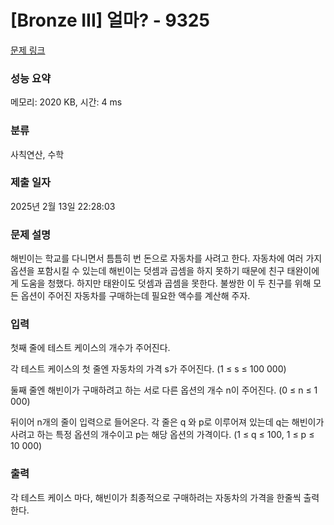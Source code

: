 # [Bronze III] 얼마? - 9325 

[문제 링크](https://www.acmicpc.net/problem/9325) 

### 성능 요약

메모리: 2020 KB, 시간: 4 ms

### 분류

사칙연산, 수학

### 제출 일자

2025년 2월 13일 22:28:03

### 문제 설명

<p>해빈이는 학교를 다니면서 틈틈히 번 돈으로 자동차를 사려고 한다. 자동차에 여러 가지 옵션을 포함시킬 수 있는데 해빈이는 덧셈과 곱셈을 하지 못하기 때문에 친구 태완이에게 도움을 청했다. 하지만 태완이도 덧셈과 곱셈을 못한다. 불쌍한 이 두 친구를 위해 모든 옵션이 주어진 자동차를 구매하는데 필요한 액수를 계산해 주자.</p>

### 입력 

 <p>첫째 줄에 테스트 케이스의 개수가 주어진다.</p>

<p>각 테스트 케이스의 첫 줄엔 자동차의 가격 s가 주어진다. (1 ≤ s ≤ 100 000)</p>

<p>둘째 줄엔 해빈이가 구매하려고 하는 서로 다른 옵션의 개수 n이 주어진다. (0 ≤ n ≤ 1 000)</p>

<p>뒤이어 n개의 줄이 입력으로 들어온다. 각 줄은 q 와 p로 이루어져 있는데 q는 해빈이가 사려고 하는 특정 옵션의 개수이고 p는 해당 옵션의 가격이다. (1 ≤ q ≤ 100, 1 ≤ p ≤ 10 000)</p>

### 출력 

 <p>각 테스트 케이스 마다, 해빈이가 최종적으로 구매하려는 자동차의 가격을 한줄씩 출력한다.</p>

